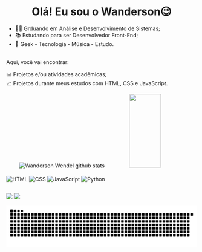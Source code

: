 <h1 align="center"> Olá! Eu sou o Wanderson😉</h1>

- 👨‍💻 Grduando em Análise e Desenvolvimento de Sistemas;
- 📚 Estudando para ser Desenvolvedor Front-End;
- 🎯 Geek - Tecnologia - Música - Estudo.

<br>
Aqui, você vai encontrar:

📊 Projetos e/ou atividades acadêmicas;  
📈 Projetos durante meus estudos com HTML, CSS e JavaScript.


<div align="center">  
  <img width="49%" height="195px" src="https://github-readme-stats.vercel.app/api?username=wandersonwendel&show_icons=true&count_private=false&hide_border=true&title_color=00bfbf&icon_color=00bfbf&text_color=c9d1d9&bg_color=0d1117" alt="Wanderson Wendel github stats" />
  <img width="41%" height="195px" src="https://github-readme-stats.vercel.app/api/top-langs/?username=wandersonwendel&layout=compact&hide_border=true&title_color=00bfbf&text_color=00bfbf&bg_color=0d1117"/>
</div>
          
<div style="display: inline_block"><br>
  <img align="center" alt="HTML" height="30" width="40" src="https://cdn.jsdelivr.net/gh/devicons/devicon/icons/html5/html5-original.svg"/>
  <img align="center" alt="CSS" height="30" width="40" src="https://cdn.jsdelivr.net/gh/devicons/devicon/icons/css3/css3-original.svg"/>
  <img align="center" alt="JavaScript" height="30" width="40" src="https://cdn.jsdelivr.net/gh/devicons/devicon/icons/javascript/javascript-original.svg"/>
  <img align="center" alt="Python" height="30" width="40" src="https://cdn.jsdelivr.net/gh/devicons/devicon/icons/python/python-original.svg"/>
</div>

##

<div>
  <a href="mailto:wandersonsousa489@gmail.com"><img src="https://img.shields.io/badge/Gmail-D14836?style=for-the-badge&logo=gmail&logoColor=white" target="_blank"></a>
  <a href="https://www.linkedin.com/in/wanderson-wendel-ufc"><img src="https://img.shields.io/badge/LinkedIn-0077B5?style=for-the-badge&logo=linkedin&logoColor=white"</a>
  
  ![Snake animation](https://github.com/wandersonwendel/wandersonwendel/blob/output/github-contribution-grid-snake.svg)
</div>
